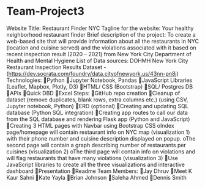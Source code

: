# Team-Project3
Website Title: Restaurant Finder NYC Tagline for the website: Your healthy neighborhood restaurant finder Brief description of the project: To create a web-based site that will provide  information about all the restaurants in NYC (location and cuisine served) and the  violations associated with it based on recent inspection result (2020 – 2021) from  New York City Department of Health and Mental Hygiene List of Data sources: DOHMH New York City Restaurant Inspection Results Dataset - (https://dev.socrata.com/foundry/data.cityofnewyork.us/43nn-pn8j) Technologies: Python  Jupyter Notebook, Pandas JavaScript Libraries (Leaflet, Mapbox, Plotly, D3) HTML/ CSS (Bootstrap) SQL/ Postgres DB APIs Quick DBD Excel Steps: GitHub repo creation Cleanup of dataset (remove duplicates, blank rows, extra columns etc.)  (using CSV, Jupyter notebook, Python) ERD (optional) Creating and updating SQL database (Python SQL integration) Creating app routes to call our data from the SQL database and rendering  Flask app (Python and JavaScript) Creating 3 HTML pages with Navbar using Bootstrap CSS  oIndex page/homepage will contain restaurant info on NYC map  (visualization 1) with their phone number and cuisine description  displayed on popup.  oThe second page will contain a graph describing number of restaurants per cuisines (visualization 2) oThe third page will contain info on violations and will flag restaurants  that have many violations (visualization 3) Use JavaScript libraries to create all the three visualizations and interactive  dashboard Presentation Readme Team Members: Jay Dhruv  Meet K Kaur Sahni Kate Yayla Brian Johnson Saleha Ahmed  Dennis Smith
